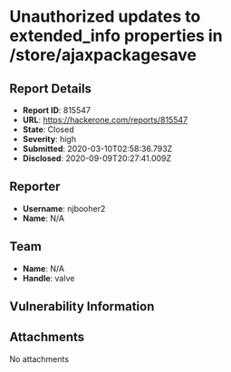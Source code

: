 # Unauthorized updates to extended_info properties in /store/ajaxpackagesave

## Report Details
- **Report ID**: 815547
- **URL**: https://hackerone.com/reports/815547
- **State**: Closed
- **Severity**: high
- **Submitted**: 2020-03-10T02:58:36.793Z
- **Disclosed**: 2020-09-09T20:27:41.009Z

## Reporter
- **Username**: njbooher2
- **Name**: N/A

## Team
- **Name**: N/A
- **Handle**: valve

## Vulnerability Information


## Attachments
No attachments

